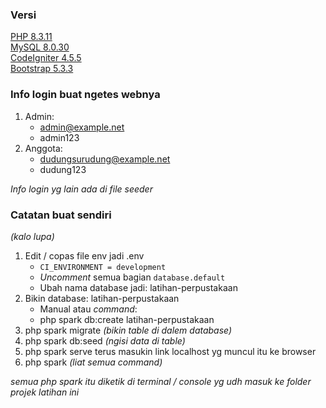 ### Versi
[PHP 8.3.11](https://www.php.net/downloads.php)<br>
[MySQL 8.0.30](https://dev.mysql.com/downloads/installer/)<br>
[CodeIgniter 4.5.5](https://codeigniter.com)<br>
[Bootstrap 5.3.3](https://getbootstrap.com/docs/5.3/getting-started/download/)

### Info login buat ngetes webnya
1. Admin:
   - admin@example.net
   - admin123
2. Anggota:
   - dudungsurudung@example.net
   - dudung123
   
*Info login yg lain ada di file seeder*

### Catatan buat sendiri
*(kalo lupa)*
1. Edit / copas file env jadi .env
   - <code>CI_ENVIRONMENT = development</code>
   - *Uncomment* semua bagian <code>database.default</code>
   - Ubah nama database jadi: latihan-perpustakaan
2. Bikin database: latihan-perpustakaan
   - Manual atau *command*:
   - php spark db:create latihan-perpustakaan
3. php spark migrate    *(bikin table di dalem database)*
4. php spark db:seed    *(ngisi data di table)*
5. php spark serve terus masukin link localhost yg muncul itu ke browser
6. php spark            *(liat semua command)*

*semua php spark itu diketik di terminal / console yg udh masuk ke folder projek latihan ini*
